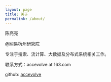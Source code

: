```yaml
---
layout: page
title: 关于
permalink: /about/
---
```


陈亮亮

@网易杭州研究院

专注于搜索、流计算、大数据及分布式系统相关工作。

联系方式：accevolve at 163.com

github: [accevolve](https://github.com/accevolve)
